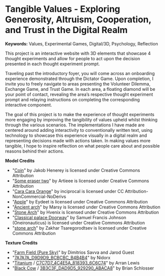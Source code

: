 # Tangible Values - Exploring Generosity, Altruism, Cooperation, and Trust in the Digital Realm

**Keywords:** Values, Experimental Games, Digital/3D, Psychology, Reflection

This project is an interactive website with 3D elements that showcase 4 thought experiments and allow for people to act upon the decision presented in each thought experiment prompt.

Traveling past the introductory foyer, you will come across an onboarding experience demonstrated through the Dictator Game. Upon completion, I invite you to freely navigate to areas presenting the Volunteer Dilemma, Exchange Game, and Trust Game. In each area, a floating diamond will be your point of contact, revealing the area’s respective thought experiment prompt and relaying instructions on completing the corresponding interactive component.

The goal of this project is to make the experience of thought experiments more engaging by improving the tangibility of values upheld whilst thinking through the various scenarios. The implementations I have made are centered around adding interactivity to conventionally written text, using technology to showcase this experience visually in a digital realm and representing decisions made with actions taken. In making values more tangible, I hope to inspire reflection on what people care about and possible reasons behind their actions.

**Model Credits**

- "[Coin](https://skfb.ly/6Cvs9)" by Jakob Henerey is licensed under Creative Commons Attribution
- "[Some eraser two](https://skfb.ly/ov7WJ)" by Artieee is licensed under Creative Commons Attribution
- "[Cara Cara Orange](https://skfb.ly/6RA9C)" by inciprocal is licensed under CC Attribution-NonCommercial-NoDerivs
- "[Apple](https://skfb.ly/ouB6N)" by Eydeet is licensed under Creative Commons Attribution
- "[Ancient arch](https://skfb.ly/os7TN)" by Marsy is licensed under Creative Commons Attribution
- "[Stone Arch](https://skfb.ly/ouTp8)" by Hvenix is licensed under Creative Commons Attribution
- "[Classical palace Doorway](https://skfb.ly/oPHQr)" by Samuel Francis Johnson (Oneironauticus) is licensed under Creative Commons Attribution
- "[stone arch](https://skfb.ly/oyYHr)" by Zakhar Tsaregorodtsev is licensed under Creative Commons Attribution

**Texture Credits**

- "[Farm Field (Pure Sky)](https://polyhaven.com/a/farm_field_puresky)" by Dimitrios Savva and Jarod Guest
- "[7A7A7A_D9D9D9_BCBCBC_B4B4B4](https://github.com/nidorx/matcaps/blob/master/PAGE-17.md)" by Nidorx
- "[Titanium](https://pixologic.com/zbrush/downloadcenter/library/#prettyPhoto) / [C7C7D7_4C4E5A_818393_6C6C74](https://github.com/nidorx/matcaps/blob/master/PAGE-28.md)" by Arran Lewis
- "[Black Cow](https://pixologic.com/zbrush/downloadcenter/library/#prettyPhoto['6']/23/) / [3B3C3F_DAD9D5_929290_ABACA8](https://github.com/nidorx/matcaps/blob/master/PAGE-5.md)" by Brian Schlosser
